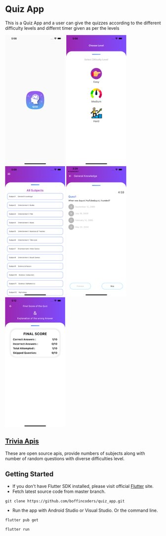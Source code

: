 # Quiz App

This is a Quiz App and a user can give the quizzes according to the different difficulty levels and differnt timer given as per the levels

<img src="https://github.com/boffincoders/quiz_app/blob/main/ScreenShots/Splash.png?raw=true"  height="420" /> <img src="https://github.com/boffincoders/quiz_app/blob/main/ScreenShots/selectLevel.png?raw=true" height="420" /> <img src="https://github.com/boffincoders/quiz_app/blob/main/ScreenShots/allSubjects.png?raw=true"  height="420" /> <img src="https://github.com/boffincoders/quiz_app/blob/main/ScreenShots/quiz.png?raw=true"  height="420" /> <img src="https://github.com/boffincoders/quiz_app/blob/main/ScreenShots/result.png?raw=true"  height="420" /> 


## [Trivia Apis](https://opentdb.com/)

These are open source apis, provide numbers of subjects along with number of random questions with diverse difficulties level.


## Getting Started
  - If you don't have Flutter SDK installed, please visit official [Flutter](https://flutter.dev/) site.
  - Fetch latest source code from master branch.
 
 ```
 git clone https://github.com/boffincoders/quiz_app.git
 ```  
 - Run the app with Android Studio or Visual Studio. Or the command line.
 
 ```
 flutter pub get
 ```
 ```
 flutter run
 ```
